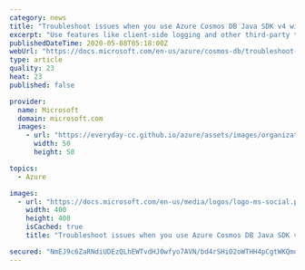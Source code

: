 ```yaml
---
category: news
title: "Troubleshoot issues when you use Azure Cosmos DB Java SDK v4 with Azure Cosmos DB SQL API accounts"
excerpt: "Use features like client-side logging and other third-party tools to identify, diagnose, and troubleshoot Azure Cosmos DB issues in Java SDK v4."
publishedDateTime: 2020-05-08T05:18:00Z
webUrl: "https://docs.microsoft.com/en-us/azure/cosmos-db/troubleshoot-java-sdk-v4-sql"
type: article
quality: 23
heat: 23
published: false

provider:
  name: Microsoft
  domain: microsoft.com
  images:
    - url: "https://everyday-cc.github.io/azure/assets/images/organizations/microsoft.com-50x50.jpg"
      width: 50
      height: 50

topics:
  - Azure

images:
  - url: "https://docs.microsoft.com/en-us/media/logos/logo-ms-social.png"
    width: 400
    height: 400
    isCached: true
    title: "Troubleshoot issues when you use Azure Cosmos DB Java SDK v4 with Azure Cosmos DB SQL API accounts"

secured: "NmEJ9c6ZaRNdiUDEzQLhEWTvdHJ0wfyo7AVN/bd4rSHiO2oWTHH4pCgtWKQmoytPKkd4CQYsY760ndqfT1x8aW1okHLCQKeNPGppQAHo7gfyCHdDTUTkfc0hrzJQcRoLsLtn450QJOJZwbMRuXLb4f2y2BdV3Ot6seOp2K2sYcc9ZbOSbcywZ6UjOwoS0mKfFPzU2jCtF/ViWaV62DdvtsPPpTc6FB8GgMaXFKRLPUVyZ/+9NqvzPWzuSOVDeL6wJ06IYHXLbeECHQmM4RvLbYRADPzs/7LOw7QiYkdrF3a9gXtYKNG+CP1CwmrlpMey;eTr/dRanDJ3U1ZbzJzQW/Q=="
---
```



